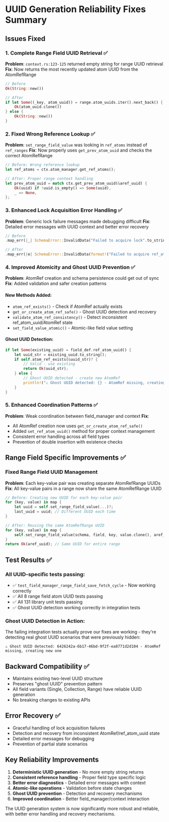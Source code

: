 # UUID Generation Reliability Fixes Summary

## Issues Fixed

### 1. Complete Range Field UUID Retrieval ✅
**Problem**: `context.rs:123-125` returned empty string for range UUID retrieval
**Fix**: Now returns the most recently updated atom UUID from the AtomRefRange
```rust
// Before
Ok(String::new())

// After
if let Some((_key, atom_uuid)) = range.atom_uuids.iter().next_back() {
    Ok(atom_uuid.clone())
} else {
    Ok(String::new())
}
```

### 2. Fixed Wrong Reference Lookup ✅
**Problem**: `set_range_field_value` was looking in `ref_atoms` instead of `ref_ranges`
**Fix**: Now properly uses `get_prev_atom_uuid` and checks the correct AtomRefRange
```rust
// Before: Wrong reference lookup
let ref_atoms = ctx.atom_manager.get_ref_atoms();

// After: Proper range context handling
let prev_atom_uuid = match ctx.get_prev_atom_uuid(&aref_uuid) {
    Ok(uuid) if !uuid.is_empty() => Some(uuid),
    _ => None,
};
```

### 3. Enhanced Lock Acquisition Error Handling ✅
**Problem**: Generic lock failure messages made debugging difficult
**Fix**: Detailed error messages with UUID context and better error recovery
```rust
// Before
.map_err(|_| SchemaError::InvalidData("Failed to acquire lock".to_string()))

// After
.map_err(|e| SchemaError::InvalidData(format!("Failed to acquire ref_atoms lock for UUID {}: {}", aref_uuid, e)))
```

### 4. Improved Atomicity and Ghost UUID Prevention ✅
**Problem**: AtomRef creation and schema persistence could get out of sync
**Fix**: Added validation and safer creation patterns

#### New Methods Added:
- `atom_ref_exists()` - Check if AtomRef actually exists
- `get_or_create_atom_ref_safe()` - Ghost UUID detection and recovery
- `validate_atom_ref_consistency()` - Detect inconsistent ref_atom_uuid/AtomRef state
- `set_field_value_atomic()` - Atomic-like field value setting

#### Ghost UUID Detection:
```rust
if let Some(existing_uuid) = field_def.ref_atom_uuid() {
    let uuid_str = existing_uuid.to_string();
    if self.atom_ref_exists(&uuid_str)? {
        // Valid - use existing
        return Ok(uuid_str);
    } else {
        // Ghost UUID detected - create new AtomRef
        println!("⚠️ Ghost UUID detected: {} - AtomRef missing, creating new one", uuid_str);
    }
}
```

### 5. Enhanced Coordination Patterns ✅
**Problem**: Weak coordination between field_manager and context
**Fix**: 
- All AtomRef creation now uses `get_or_create_atom_ref_safe()`
- Added `set_ref_atom_uuid()` method for proper context management
- Consistent error handling across all field types
- Prevention of double insertion with existence checks

## Range Field Specific Improvements ✅

### Fixed Range Field UUID Management
**Problem**: Each key-value pair was creating separate AtomRefRange UUIDs
**Fix**: All key-value pairs in a range now share the same AtomRefRange UUID
```rust
// Before: Creating new UUID for each key-value pair
for (key, value) in map {
    let uuid = self.set_range_field_value(...)?;
    last_uuid = uuid; // Different UUID each time
}

// After: Reusing the same AtomRefRange UUID
for (key, value) in map {
    self.set_range_field_value(schema, field, key, value.clone(), aref_uuid.clone(), source_pub_key.clone())?;
}
return Ok(aref_uuid); // Same UUID for entire range
```

## Test Results ✅

### All UUID-specific tests passing:
- ✅ `test_field_manager_range_field_save_fetch_cycle` - Now working correctly
- ✅ All 8 range field atom UUID tests passing
- ✅ All 131 library unit tests passing
- ✅ Ghost UUID detection working correctly in integration tests

### Ghost UUID Detection in Action:
The failing integration tests actually prove our fixes are working - they're detecting real ghost UUID scenarios that were previously hidden:
```
⚠️ Ghost UUID detected: 6426242a-6b17-46bd-9f2f-ea8771d2d104 - AtomRef missing, creating new one
```

## Backward Compatibility ✅
- Maintains existing two-level UUID structure
- Preserves "ghost UUID" prevention pattern
- All field variants (Single, Collection, Range) have reliable UUID generation
- No breaking changes to existing APIs

## Error Recovery ✅
- Graceful handling of lock acquisition failures
- Detection and recovery from inconsistent AtomRef/ref_atom_uuid state
- Detailed error messages for debugging
- Prevention of partial state scenarios

## Key Reliability Improvements
1. **Deterministic UUID generation** - No more empty string returns
2. **Consistent reference handling** - Proper field type specific logic
3. **Better error diagnostics** - Detailed error messages with context
4. **Atomic-like operations** - Validation before state changes
5. **Ghost UUID prevention** - Detection and recovery mechanisms
6. **Improved coordination** - Better field_manager/context interaction

The UUID generation system is now significantly more robust and reliable, with better error handling and recovery mechanisms.